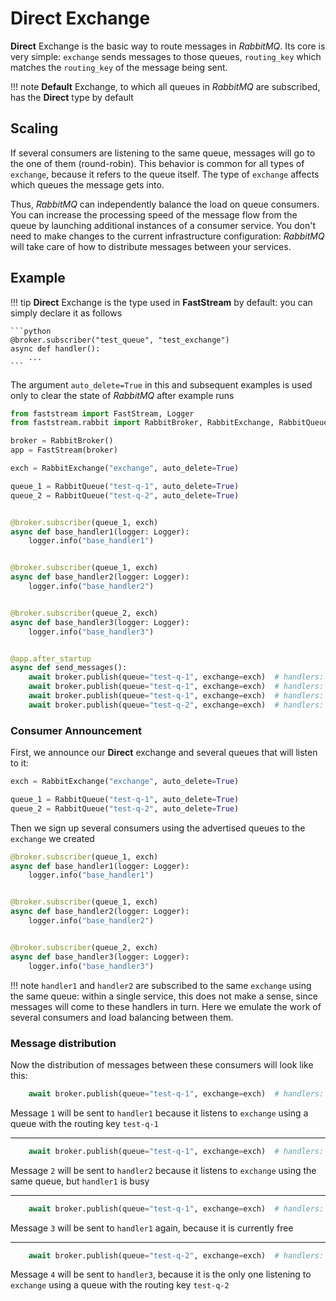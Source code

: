 # Direct Exchange

**Direct** Exchange is the basic way to route messages in *RabbitMQ*. Its core is very simple: `exchange` sends messages to those queues, `routing_key` which matches the `routing_key` of the message being sent.

!!! note
    **Default** Exchange, to which all queues in *RabbitMQ* are subscribed, has the **Direct** type by default

## Scaling

If several consumers are listening to the same queue, messages will go to the one of them (round-robin). This behavior is common for all types of `exchange`, because it refers to the queue itself. The type of `exchange` affects which queues the message gets into.

Thus, *RabbitMQ* can independently balance the load on queue consumers. You can increase the processing speed
of the message flow from the queue by launching additional instances of a consumer service. You don't need to make changes to the current infrastructure configuration: *RabbitMQ* will take care of how to distribute messages between your services.

## Example

!!! tip
    **Direct** Exchange is the type used in **FastStream** by default: you can simply declare it as follows

    ```python
    @broker.subscriber("test_queue", "test_exchange")
    async def handler():
        ...
    ```

The argument `auto_delete=True` in this and subsequent examples is used only to clear the state of *RabbitMQ* after example runs

```python linenums="1"
from faststream import FastStream, Logger
from faststream.rabbit import RabbitBroker, RabbitExchange, RabbitQueue

broker = RabbitBroker()
app = FastStream(broker)

exch = RabbitExchange("exchange", auto_delete=True)

queue_1 = RabbitQueue("test-q-1", auto_delete=True)
queue_2 = RabbitQueue("test-q-2", auto_delete=True)


@broker.subscriber(queue_1, exch)
async def base_handler1(logger: Logger):
    logger.info("base_handler1")


@broker.subscriber(queue_1, exch)
async def base_handler2(logger: Logger):
    logger.info("base_handler2")


@broker.subscriber(queue_2, exch)
async def base_handler3(logger: Logger):
    logger.info("base_handler3")


@app.after_startup
async def send_messages():
    await broker.publish(queue="test-q-1", exchange=exch)  # handlers: 1
    await broker.publish(queue="test-q-1", exchange=exch)  # handlers: 2
    await broker.publish(queue="test-q-1", exchange=exch)  # handlers: 1
    await broker.publish(queue="test-q-2", exchange=exch)  # handlers: 3
```

### Consumer Announcement

First, we announce our **Direct** exchange and several queues that will listen to it:

```python linenums="7"
exch = RabbitExchange("exchange", auto_delete=True)

queue_1 = RabbitQueue("test-q-1", auto_delete=True)
queue_2 = RabbitQueue("test-q-2", auto_delete=True)
```

Then we sign up several consumers using the advertised queues to the `exchange` we created

```python linenums="13" hl_lines="1 6 11"
@broker.subscriber(queue_1, exch)
async def base_handler1(logger: Logger):
    logger.info("base_handler1")


@broker.subscriber(queue_1, exch)
async def base_handler2(logger: Logger):
    logger.info("base_handler2")


@broker.subscriber(queue_2, exch)
async def base_handler3(logger: Logger):
    logger.info("base_handler3")
```

!!! note
    `handler1` and `handler2` are subscribed to the same `exchange` using the same queue:
    within a single service, this does not make a sense, since messages will come to these handlers in turn.
    Here we emulate the work of several consumers and load balancing between them.

### Message distribution

Now the distribution of messages between these consumers will look like this:

```python linenums="30"
    await broker.publish(queue="test-q-1", exchange=exch)  # handlers: 1
```

Message `1` will be sent to `handler1` because it listens to `exchange` using a queue with the routing key `test-q-1`

---

```python linenums="31"
    await broker.publish(queue="test-q-1", exchange=exch)  # handlers: 2
```

Message `2` will be sent to `handler2` because it listens to `exchange` using the same queue, but `handler1` is busy

---

```python linenums="32"
    await broker.publish(queue="test-q-1", exchange=exch)  # handlers: 1
```

Message `3` will be sent to `handler1` again, because it is currently free

---

```python linenums="33"
    await broker.publish(queue="test-q-2", exchange=exch)  # handlers: 3
```

Message `4` will be sent to `handler3`, because it is the only one listening to `exchange` using a queue with the routing key `test-q-2`

